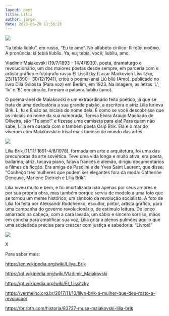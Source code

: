 ```yaml
---
layout: post
title: Lília
author: jorge
date: 2023-06-20 11:56:20
---
```

![](/uploads/captura-de-tela-2023-06-20-às-11.41.50.png)

"Ia tebia liublu”, em russo, “Eu te amo”. No alfabeto círilico: Я тебя люблю. A pronúncia: iá tebiá líublíu. Ya, eu; tebia, você; liubliu, amo.

Vladimir Maiakovski (19/7/1893 – 14/4/1930), poeta, dramaturgo e revolucionário, um dos maiores poetas desde sempre, em parceria com o artista gráfico e fotógrafo russo El Lissitzky (Lazar Markovich Lissitzky, 23/11/1890 – 30/12/1941), criou o poema-anel Liú bliú (Amo), publicado no livro Dilá Gólossa (Para voz) em Berlim, em 1923. Na imagem, as letras ‘L’, ‘Iu’ e ‘B’, em círculo, formam a palavra liubliu (amo).

O poema-anel de Maiakovski é um extraordinário feito poético, já que se trata de uma dedicatória a sua grande paixão, a escritora e atriz Lília Iurieva Brik. L, Iu e B são as iniciais do nome dela. É como se você descobrisse que as iniciais do nome da sua namorada, Teresa Elvira Araujo Machado de Oliveira, são “Te amo!” e fizesse uma camiseta para ela! Para quem não sabe, Lília era casada com o também poeta Osip Brik. Ela e o marido viveram com Maiakovski o trisal mais famoso do mundo das artes.

![](/uploads/captura-de-tela-2023-06-20-às-11.47.23.png)

Lília Brik (11/11/ 1891-4/8/1978), formada em arte e arquitetura, foi uma das precursoras da arte soviética. Teve uma vida longa e muito ativa, era poeta, bailarina, atriz, tocava piano, falava francês e alemão, dirigiu documentários e filmes de ficção. Era amiga de Pasolini e de Yves Saint Laurent, que disse: “Conheço três mulheres que podem ser elegantes fora da moda: Catherine Deneuve, Marlene Dietrich e Lília Brik”.

Lília viveu muito e bem, e foi imortalizada não apenas por seus amores e por sua própria obra, mas também porque serviu de modelo a uma foto que se tornou um meme histórico, um símbolo da revolução socialista. A foto de Lília foi feita por Aleksandr Rodchenko, escultor, pintor, artista gráfico, para uma campanha do governo revolucionário, de estímulo  leitura. De lenço amarrado na cabeça, com a cara lavada, um sábio e sincero sorriso, mãos em concha para amplificar sua voz, Lília grita a plenos pulmões aquilo que uma sociedade precisa para crescer com justiça e sabedoria: “Livros!”

![](/uploads/captura-de-tela-2023-06-20-às-11.35.57.png)

X

Para saber mais:

https://en.wikipedia.org/wiki/Lilya_Brik

https://pt.wikipedia.org/wiki/Vladimir_Maiakovski

<https://pt.wikipedia.org/wiki/El_Lissitzky>

<https://vermelho.org.br/2017/11/10/lilya-brik-a-mulher-que-deu-rosto-a-revolucao/>

<https://br.rbth.com/historia/83737-musa-maiakovski-lilia-brik>

<!--EndFragment-->